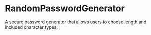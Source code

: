 # RandomPasswordGenerator
A secure password generator that allows users to choose length and included character types.
